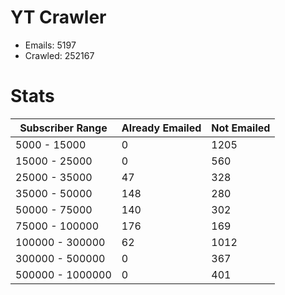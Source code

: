 # YT Crawler
- Emails: 5197
- Crawled: 252167

# Stats
| Subscriber Range  | Already Emailed | Not Emailed |
|-------|-------|-------|
| 5000 - 15000 | 0 | 1205 |
| 15000 - 25000 | 0 | 560 |
| 25000 - 35000 | 47 | 328 |
| 35000 - 50000 | 148 | 280 |
| 50000 - 75000 | 140 | 302 |
| 75000 - 100000 | 176 | 169 |
| 100000 - 300000 | 62 | 1012 |
| 300000 - 500000 | 0 | 367 |
| 500000 - 1000000 | 0 | 401 |
